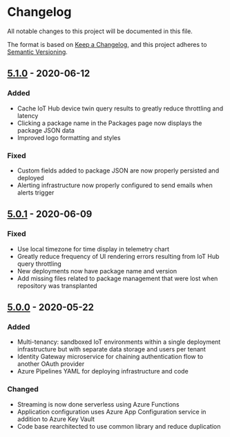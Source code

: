 # Changelog
All notable changes to this project will be documented in this file.

The format is based on [Keep a Changelog](https://keepachangelog.com/en/1.0.0/),
and this project adheres to [Semantic Versioning](https://semver.org/spec/v2.0.0.html).

<!---
To easily get a list of committed changes between current master and the previous release use:
git log --oneline --no-decorate --topo-order ^<previousRelease> master
where <previousRelease> is the release name e.g 5.1.0
-->

## [5.1.0] - 2020-06-12
### Added
- Cache IoT Hub device twin query results to greatly reduce throttling and latency
- Clicking a package name in the Packages page now displays the package JSON data
- Improved logo formatting and styles

### Fixed
- Custom fields added to package JSON are now properly persisted and deployed
- Alerting infrastructure now properly configured to send emails when alerts trigger

## [5.0.1] - 2020-06-09
### Fixed
- Use local timezone for time display in telemetry chart
- Greatly reduce frequency of UI rendering errors resulting from IoT Hub query throttling
- New deployments now have package name and version
- Add missing files related to package management that were lost when repository was transplanted

## [5.0.0] - 2020-05-22
### Added
- Multi-tenancy: sandboxed IoT environments within a single deployment infrastructure but with separate data storage and users per tenant
- Identity Gateway microservice for chaining authentication flow to another OAuth provider
- Azure Pipelines YAML for deploying infrastructure and code

### Changed
- Streaming is now done serverless using Azure Functions
- Application configuration uses Azure App Configuration service in addition to Azure Key Vault
- Code base rearchitected to use common library and reduce duplication

[5.1.0]: https://github.com/3mcloud/azure-iot-platform-dotnet/releases/tag/5.1.0%2B7c220f1fbb11917602c14497d5410b242c0ed11a.63385
[5.0.1]: https://github.com/3mcloud/azure-iot-platform-dotnet/releases/tag/5.0.1
[5.0.0]: https://github.com/3mcloud/azure-iot-platform-dotnet/releases/tag/5.0.0
